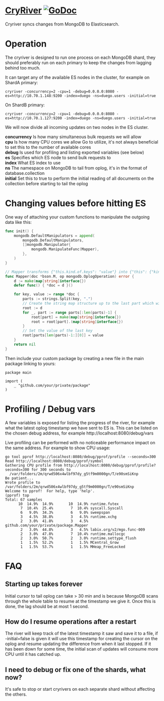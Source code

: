 # [CryRiver](http://www.youtube.com/watch?v=DksSPZTZES0) [![GoDoc](https://godoc.org/github.com/duego/cryriver?status.png)](https://godoc.org/github.com/duego/cryriver)

Cryriver syncs changes from MongoDB to Elasticsearch.

# Operation

The cryriver is designed to run one process on each MongoDB shard, they should preferably run on each primary to keep the changes from lagging behind too much.

It can target any of the available ES nodes in the cluster, for example on ShardA primary:

```
cryriver -concurrency=2 -cpu=1 -debug=0.0.0.0:8080 -es=http://10.70.1.148:9200 -index=duego -ns=duego.users -initial=true
```

On ShardB primary:

```
cryriver -concurrency=2 -cpu=1 -debug=0.0.0.0:8080 -es=http://10.70.1.127:9200 -index=duego -ns=duego.users -initial=true
```

We will now divide all incoming updates on two nodes in the ES cluster.

**concurrency** Is how many simultaneous bulk requests we will allow  
**cpu** Is how many CPU cores we allow Go to utilize, it's not always beneficial to set this to the number of available cores  
**debug** Is used for profiling and listing exported variables (see below)  
**es** Specifies which ES node to send bulk requests to  
**index** What ES index to use  
**ns** The namespace on MongoDB to tail from oplog, it's in the format of database.collection  
**initial** Set this to true to perform the initial reading of all documents on the collection before starting to tail the oplog

# Changing values before hitting ES

One way of attaching your custom functions to manipulate the outgoing data like this:

```Go
func init() {
	mongodb.DefaultManipulators = append(
		mongodb.DefaultManipulators,
		[]mongodb.Manipulator{
			mongodb.ManipulateFunc(Mapper),
		},
	)
}

// Mapper transforms {"this.kind.of.keys": "value"} into {"this": {"kind": {"of": {"keys": "value"}}}}
func Mapper(doc *bson.M, op mongodb.OplogOperation) error {
	d := make(map[string]interface{})
	defer func() { *doc = d }()

	for key, value := range *doc {
		parts := strings.Split(key, ".")
		// Create the string map structure up to the last part which will contain the value
		root := d
		for _, part := range parts[:len(parts)-1] {
			root[part] = make(map[string]interface{})
			root = root[part].(map[string]interface{})
		}
		// Set the value of the last key
		root[parts[len(parts)-1:][0]] = value
	}
	return nil
}
```

Then include your custom package by creating a new file in the main package linking to yours:

```
package main

import (
	_ "github.com/your/private/package"
)
```

# Profiling / Debug vars

A few variables is exposed for listing the progress of the river, for example what the latest oplog timestamp we have sent to ES is.
This can be listed on the chosen debug address, for example http://localhost:8080/debug/vars

Live profiling can be performed with no noticeable performance impact on the same address.
For example to show CPU usage:

```
go tool pprof http://localhost:8080/debug/pprof/profile --seconds=300
Read http://localhost:8080/debug/pprof/symbol
Gathering CPU profile from http://localhost:8080/debug/pprof/profile?seconds=300 for 300 seconds to
  /var/folders/2m/qrwd506x4wlbf97dy_g5tf9m0000gn/T/e90smSiKnp
Be patient...
Wrote profile to /var/folders/2m/qrwd506x4wlbf97dy_g5tf9m0000gn/T/e90smSiKnp
Welcome to pprof!  For help, type 'help'.
(pprof) top
Total: 67 samples
      10  14.9%  14.9%       10  14.9% runtime.futex
       7  10.4%  25.4%        7  10.4% syscall.Syscall
       6   9.0%  34.3%        6   9.0% sweepspan
       3   4.5%  38.8%        3   4.5% runtime.xchg
       2   3.0%  41.8%        3   4.5% github.com/your/private/package.Mapper
       2   3.0%  44.8%        3   4.5% labix.org/v2/mgo.func·009
       2   3.0%  47.8%        7  10.4% runtime.mallocgc
       2   3.0%  50.7%        2   3.0% runtime.settype_flush
       1   1.5%  52.2%        1   1.5% MCentral_Grow
       1   1.5%  53.7%        1   1.5% MHeap_FreeLocked
```

# FAQ

## Starting up takes forever

Initial cursor to tail oplog can take > 30 min and is because MongoDB scans through the whole table to resume at the timestamp we give it. Once this is done, the lag should be at most 1 second.

## How do I resume operations after a restart

The river will keep track of the latest timestamp it saw and save it to a file, if -initial=false is given it will use this timestamp for creating the cursor on the oplog and resume updating the difference from when it last stopped. If it has been down for some time, the initial scan of updates will consume more CPU until it has catched up.

## I need to debug or fix one of the shards, what now?

It's safe to stop or start cryrivers on each separate shard without affecting the others.
